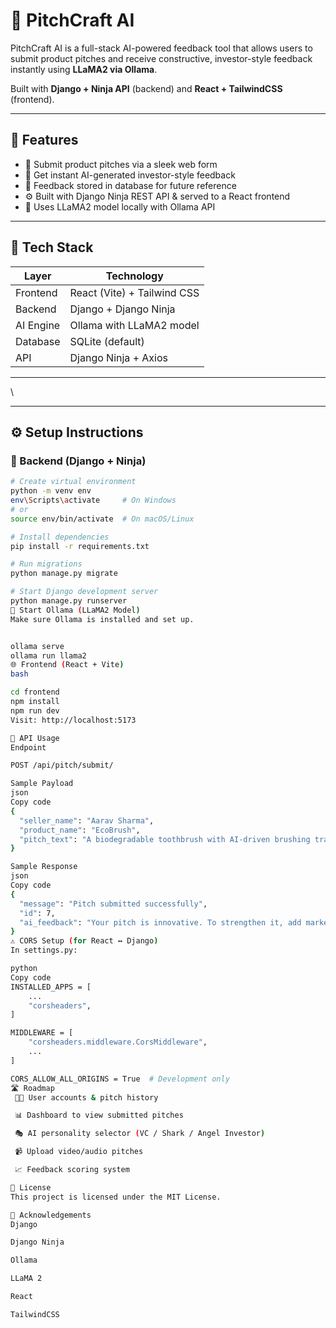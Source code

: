 # 🎤 PitchCraft AI

PitchCraft AI is a full-stack AI-powered feedback tool that allows users to submit product pitches and receive constructive, investor-style feedback instantly using **LLaMA2 via Ollama**.  

Built with **Django + Ninja API** (backend) and **React + TailwindCSS** (frontend).

---

## 🚀 Features

- 📝 Submit product pitches via a sleek web form
- 🤖 Get instant AI-generated investor-style feedback
- 💾 Feedback stored in database for future reference
- ⚙️ Built with Django Ninja REST API & served to a React frontend
- 🧠 Uses LLaMA2 model locally with Ollama API

---

## 🧱 Tech Stack

| Layer     | Technology                     |
|-----------|--------------------------------|
| Frontend  | React (Vite) + Tailwind CSS    |
| Backend   | Django + Django Ninja          |
| AI Engine | Ollama with LLaMA2 model       |
| Database  | SQLite (default)               |
| API       | Django Ninja + Axios           |

---
\

---

## ⚙️ Setup Instructions

### 🔧 Backend (Django + Ninja)

```bash
# Create virtual environment
python -m venv env
env\Scripts\activate     # On Windows
# or
source env/bin/activate  # On macOS/Linux

# Install dependencies
pip install -r requirements.txt

# Run migrations
python manage.py migrate

# Start Django development server
python manage.py runserver
🧠 Start Ollama (LLaMA2 Model)
Make sure Ollama is installed and set up.


ollama serve
ollama run llama2
🌐 Frontend (React + Vite)
bash

cd frontend
npm install
npm run dev
Visit: http://localhost:5173

🔄 API Usage
Endpoint

POST /api/pitch/submit/

Sample Payload
json
Copy code
{
  "seller_name": "Aarav Sharma",
  "product_name": "EcoBrush",
  "pitch_text": "A biodegradable toothbrush with AI-driven brushing tracker."
}

Sample Response
json
Copy code
{
  "message": "Pitch submitted successfully",
  "id": 7,
  "ai_feedback": "Your pitch is innovative. To strengthen it, add market validation..."
}
⚠️ CORS Setup (for React ↔ Django)
In settings.py:

python
Copy code
INSTALLED_APPS = [
    ...
    "corsheaders",
]

MIDDLEWARE = [
    "corsheaders.middleware.CorsMiddleware",
    ...
]

CORS_ALLOW_ALL_ORIGINS = True  # Development only
🛣️ Roadmap
 🧑‍💼 User accounts & pitch history

 📊 Dashboard to view submitted pitches

 🎭 AI personality selector (VC / Shark / Angel Investor)

 📹 Upload video/audio pitches

 📈 Feedback scoring system

📘 License
This project is licensed under the MIT License.

🙌 Acknowledgements
Django

Django Ninja

Ollama

LLaMA 2

React

TailwindCSS

